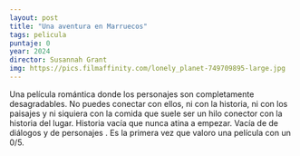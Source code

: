 ```yaml
---
layout: post
title: "Una aventura en Marruecos"
tags: pelicula
puntaje: 0
year: 2024
director: Susannah Grant
img: https://pics.filmaffinity.com/lonely_planet-749709895-large.jpg
---
```


Una película romántica donde los personajes son completamente desagradables. No puedes conectar con ellos, ni con la historia, ni con los paisajes y ni siquiera con la comida que suele ser un hilo conector con la historia del lugar. Historia vacía que nunca atina a empezar. Vacía de de diálogos y de personajes . Es la primera vez que valoro una película con un 0/5.
